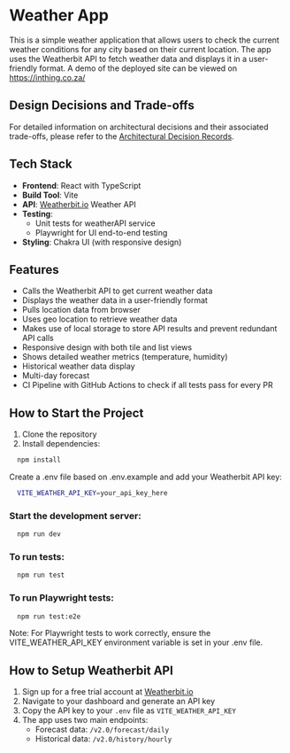 # Weather App

This is a simple weather application that allows users to check the current weather conditions for any city based on their current location. The app uses the Weatherbit API to fetch weather data and displays it in a user-friendly format.
A demo of the deployed site can be viewed on https://inthing.co.za/

## Design Decisions and Trade-offs
For detailed information on architectural decisions and their associated trade-offs, please refer to the [Architectural Decision Records](ADR/ADR_DesignDecisions.md).

## Tech Stack

- **Frontend**: React with TypeScript
- **Build Tool**: Vite
- **API**: [Weatherbit.io](https://www.weatherbit.io/) Weather API
- **Testing**:
    - Unit tests for weatherAPI service
    - Playwright for UI end-to-end testing
- **Styling**: Chakra UI (with responsive design)

## Features

- Calls the Weatherbit API to get current weather data
- Displays the weather data in a user-friendly format
- Pulls location data from browser
- Uses geo location to retrieve weather data
- Makes use of local storage to store API results and prevent redundant API calls
- Responsive design with both tile and list views
- Shows detailed weather metrics (temperature, humidity)
- Historical weather data display
- Multi-day forecast
- CI Pipeline with GitHub Actions to check if all tests pass for every PR

## How to Start the Project

1. Clone the repository
2. Install dependencies:
```bash
  npm install
```
Create a .env file based on .env.example and add your Weatherbit API key:
```bash
  VITE_WEATHER_API_KEY=your_api_key_here
```

### Start the development server:
```bash
  npm run dev
```

### To run tests:
```bash
  npm run test
```

### To run Playwright tests:
```bash
  npm run test:e2e
```
Note: For Playwright tests to work correctly, ensure the VITE_WEATHER_API_KEY environment variable is set in your .env file.

## How to Setup Weatherbit API

1. Sign up for a free trial account at [Weatherbit.io](https://www.weatherbit.io/)
2. Navigate to your dashboard and generate an API key
3. Copy the API key to your `.env` file as `VITE_WEATHER_API_KEY`
4. The app uses two main endpoints:
    - Forecast data: `/v2.0/forecast/daily`
    - Historical data: `/v2.0/history/hourly`
